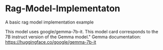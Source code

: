 # Rag-Model-Implementaton
A basic rag model implementation example 

This model uses google/gemma-7b-it. This model card corresponds to the 7B instruct version of the Gemma model."
Gemma documentation: https://huggingface.co/google/gemma-7b-it

